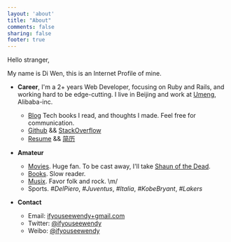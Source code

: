 ```yaml
---
layout: 'about'
title: "About"
comments: false
sharing: false
footer: true
---
```


Hello stranger,

My name is Di Wen, this is an Internet Profile of mine.

+ **Career**, I'm a 2+ years Web Developer, focusing on Ruby and Rails, and working hard to be edge-cutting. I live in Beijing and work at [Umeng](http://www.umeng.com), Alibaba-inc.

  - [Blog](http://blog.ifyouseewendy.com) Tech books I read, and thoughts I made. Feel free for communication.
  - [Github](https://github.com/ifyouseewendy) && [StackOverflow](http://stackoverflow.com/users/1331774/ifyouseewendy)
  - [Resume](http://blog.ifyouseewendy.com/resume/) && [简历](http://blog.ifyouseewendy.com/resume/zh/)

+ **Amateur**

  - [Movies](http://movie.douban.com/people/desperado.w/). Huge fan. To be cast away, I'll take [Shaun of the Dead](http://movie.douban.com/subject/1308755/).
  - [Books](http://book.douban.com/people/desperado.w/). Slow reader.
  - [Musix](http://www.xiami.com/u/463005). Favor folk and rock. \m/
  - Sports. *#DelPiero*, *#Juventus*, *#Italia*, *#KobeBryant*, *#Lakers*

+ **Contact**

  - Email: [ifyouseewendy+gmail.com](mailto:ifyouseewendy@gmail.com)
  - Twitter: [@ifyouseewendy](https://twitter.com/ifyouseewendy)
  - Weibo: [@ifyouseewendy](http://weibo.com/ifyouseekay)

